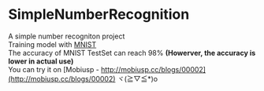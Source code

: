 # SimpleNumberRecognition
A simple number recogniton project<br>
Training model with [MNIST](http://yann.lecun.com/exdb/mnist/)<br>
The accuracy of MNIST TestSet can reach 98% **(Howerver, the accuracy is lower in actual use)**<br>
You can try it on [Mobiusp - http://mobiusp.cc/blogs/00002](http://mobiusp.cc/blogs/00002) ヾ(≧▽≦*)o
